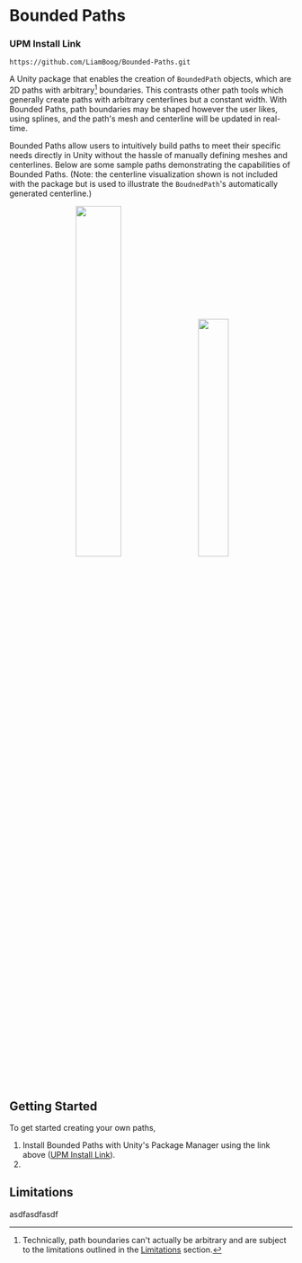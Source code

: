 # Bounded Paths

### UPM Install Link
```
https://github.com/LiamBoog/Bounded-Paths.git
```

A Unity package that enables the creation of `BoundedPath` objects, which are 2D paths with arbitrary[^1] boundaries. This contrasts other path tools which generally create paths with arbitrary centerlines but a constant width. With Bounded Paths, path boundaries may be shaped however the user likes, using splines, and the path's mesh and centerline will be updated in real-time.

Bounded Paths allow users to intuitively build paths to meet their specific needs directly in Unity without the hassle of manually defining meshes and centerlines. Below are some sample paths demonstrating the capabilities of Bounded Paths. (Note: the centerline visualization shown is not included with the package but is used to illustrate the `BoudnedPath`'s automatically generated centerline.)
<p align="middle">
  <img src="https://github.com/LiamBoog/Bounded-Paths/assets/48077738/5713ab1e-027e-482a-bbb2-c8aa137e9200" width="40%"/>
  <img src"" width="2.5%"/>
  <img src="https://github.com/LiamBoog/Bounded-Paths/assets/48077738/4de5b489-fa8d-4582-9ab4-d30f37d246c3" width="32.95%"/>
</p>

[^1]: Technically, path boundaries can't actually be arbitrary and are subject to the limitations outlined in the [Limitations](#limitations) section.

## Getting Started
To get started creating your own paths,
1. Install Bounded Paths with Unity's Package Manager using the link above ([UPM Install Link](#upm-install-link)).
2. 

## Limitations
asdfasdfasdf
